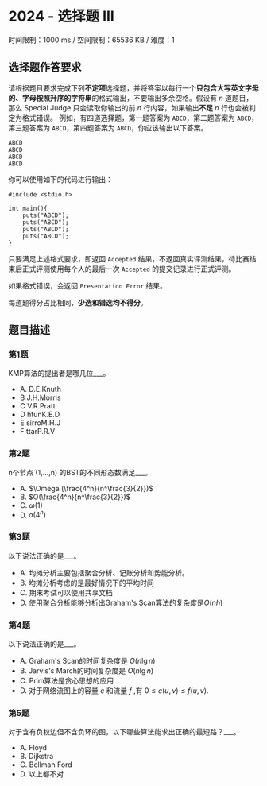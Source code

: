 # 2024 - 选择题 III

时间限制：1000 ms / 空间限制：65536 KB / 难度：1

## 选择题作答要求

请根据题目要求完成下列**不定项**选择题，并将答案以每行一个**只包含大写英文字母的、字母按照升序的字符串**的格式输出，不要输出多余空格。假设有 $n$ 道题目，那么 Special Judge 只会读取你输出的前 $n$ 行内容，如果输出**不足** $n$ 行也会被判定为格式错误。
例如，有四道选择题，第一题答案为 `ABCD`，第二题答案为 `ABCD`，第三题答案为 `ABCD`，第四题答案为 `ABCD`，你应该输出以下答案。

    ABCD
    ABCD
    ABCD
    ABCD

你可以使用如下的代码进行输出：

    #include <stdio.h>

    int main(){
        puts("ABCD");
        puts("ABCD");
        puts("ABCD");
        puts("ABCD");
    }

只要满足上述格式要求，即返回 `Accepted` 结果，不返回真实评测结果，待比赛结束后正式评测使用每个人的最后一次 `Accepted` 的提交记录进行正式评测。

如果格式错误，会返回 `Presentation Error` 结果。

每道题得分占比相同，**少选和错选均不得分**。

## 题目描述

### 第1题

KMP算法的提出者是哪几位___。

- A. D.E.Knuth
- B J.H.Morris
- C V.R.Pratt
- D htunK.E.D
- E sirroM.H.J
- F ttarP.R.V

### 第2题

n个节点 (1,...,n) 的BST的不同形态数满足___。

- A. $\Omega (\frac{4^n}{n^\frac{3}{2}})$
- B. $O(\frac{4^n}{n^\frac{3}{2}})$
- C. $\omega (1)$
- D.  $o(4^n)$

### 第3题

以下说法正确的是___。

- A. 均摊分析主要包括聚合分析、记账分析和势能分析。
- B. 均摊分析考虑的是最好情况下的平均时间
- C. 期末考试可以使用共享文档
- D. 使用聚合分析能够分析出Graham's Scan算法的复杂度是$O(nh)$

### 第4题

以下说法正确的是___。

- A. Graham's Scan的时间复杂度是 $O(n\lg n)$
- B. Jarvis's March的时间复杂度是 $O(n\lg n)$
- C. Prim算法是贪心思想的应用
- D. 对于网络流图上的容量 $c$ 和流量 $f$ ,有 $0\leq c(u,v) \leq f(u,v)$.

### 第5题

对于含有负权边但不含负环的图，以下哪些算法能求出正确的最短路？___。

- A. Floyd
- B. Dijkstra
- C. Bellman Ford
- D. 以上都不对
